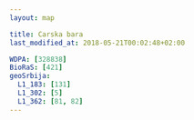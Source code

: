 ```yaml
---
layout: map

title: Carska bara
last_modified_at: 2018-05-21T00:02:48+02:00

WDPA: [328838]
BioRaS: [421]
geoSrbija:
  L1_183: [131]
  L1_302: [5]
  L1_362: [81, 82]
---
```

